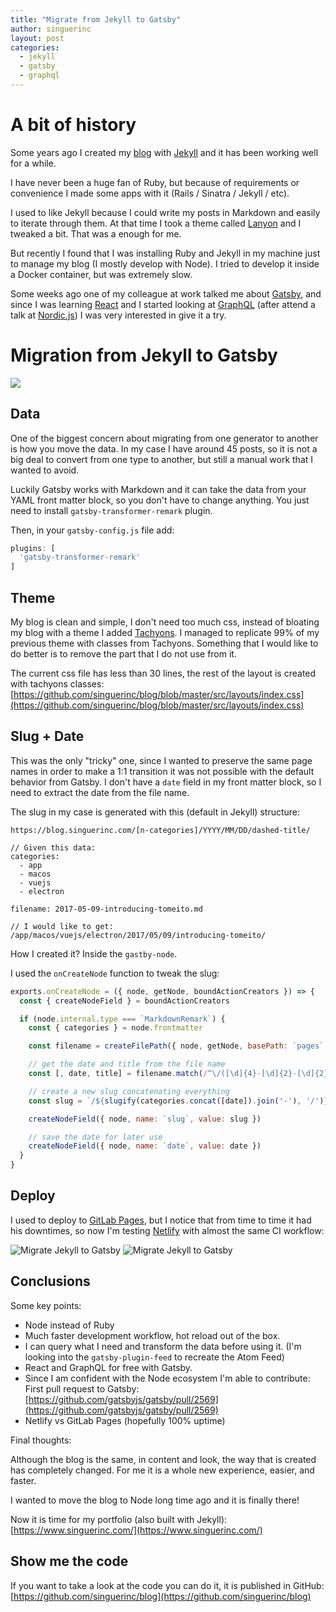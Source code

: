 ```yaml
---
title: "Migrate from Jekyll to Gatsby"
author: singuerinc
layout: post
categories:
  - jekyll
  - gatsby
  - graphql
---
```


# A bit of history

Some years ago I created my [blog](https://blog.singuerinc.com/) with [Jekyll](https://jekyllrb.com/) and it has been working well for a while.

I have never been a huge fan of Ruby, but because of requirements or convenience I made some apps with it (Rails / Sinatra / Jekyll / etc).

I used to like Jekyll because I could write my posts in Markdown and easily to iterate through them. At that time I took a theme called [Lanyon](https://github.com/poole/lanyon) and I tweaked a bit. That was a enough for me.

But recently I found that I was installing Ruby and Jekyll in my machine just to manage my blog (I mostly develop with Node). I tried to develop it inside a Docker container, but was extremely slow.

Some weeks ago one of my colleague at work talked me about [Gatsby](https://www.gatsbyjs.org), and since I was learning [React](https://reactjs.org/) and I started looking at [GraphQL](http://graphql.org/) (after attend a talk at [Nordic.js](http://nordicjs.com/)) I was very interested in give it a try.

# Migration from Jekyll to Gatsby

<div class="w-100"><img class="w-50 w-25-ns center db" src="/static/images/posts-assets/migrate-jekyll-to-gatsby/gatsby.svg" /></div>

## Data

One of the biggest concern about migrating from one generator to another is how you move the data. In my case I have around 45 posts, so it is not a big deal to convert from one type to another, but still a manual work that I wanted to avoid.

Luckily Gatsby works with Markdown and it can take the data from your YAML front matter block, so you don't have to change anything. You just need to install `gatsby-transformer-remark` plugin.

Then, in your `gatsby-config.js` file add:

```js
plugins: [
  'gatsby-transformer-remark'
]
```

## Theme

My blog is clean and simple, I don't need too much css, instead of bloating my blog with a theme I added [Tachyons](http://tachyons.io/). I managed to replicate 99% of my previous theme with classes from Tachyons. Something that I would like to do better is to remove the part that I do not use from it.

The current css file has less than 30 lines, the rest of the layout is created with tachyons classes: [https://github.com/singuerinc/blog/blob/master/src/layouts/index.css](https://github.com/singuerinc/blog/blob/master/src/layouts/index.css)

## Slug + Date

This was the only "tricky" one, since I wanted to preserve the same page names in order to make a 1:1 transition it was not possible with the default behavior from Gatsby.
I don't have a `date` field in my front matter block, so I need to extract the date from the file name.

The slug in my case is generated with this (default in Jekyll) structure:

```
https://blog.singuerinc.com/[n-categories]/YYYY/MM/DD/dashed-title/

// Given this data:
categories:
  - app
  - macos
  - vuejs
  - electron

filename: 2017-05-09-introducing-tomeito.md

// I would like to get:
/app/macos/vuejs/electron/2017/05/09/introducing-tomeito/
```

How I created it? Inside the `gastby-node`.

I used the `onCreateNode` function to tweak the slug:

```js
exports.onCreateNode = ({ node, getNode, boundActionCreators }) => {
  const { createNodeField } = boundActionCreators

  if (node.internal.type === `MarkdownRemark`) {
    const { categories } = node.frontmatter

    const filename = createFilePath({ node, getNode, basePath: `pages` })

    // get the date and title from the file name
    const [, date, title] = filename.match(/^\/([\d]{4}-[\d]{2}-[\d]{2})-{1}(.+)\/$/)

    // create a new slug concatenating everything
    const slug = `/${slugify(categories.concat([date]).join('-'), '/')}/${title}/`

    createNodeField({ node, name: `slug`, value: slug })

    // save the date for later use
    createNodeField({ node, name: `date`, value: date })
  }
}
```

## Deploy

I used to deploy to [GitLab Pages](https://about.gitlab.com/features/pages/), but I notice that from time to time it had his downtimes, so now I'm testing [Netlify](https://www.netlify.com/) with almost the same CI workflow:

<img class="dn db-ns" alt="Migrate Jekyll to Gatsby" title="Migrate Jekyll to Gatsby" src="/static/images/posts-assets/migrate-jekyll-to-gatsby/diagram-ci.svg">
<img class="dn-ns" alt="Migrate Jekyll to Gatsby" title="Migrate Jekyll to Gatsby" src="/static/images/posts-assets/migrate-jekyll-to-gatsby/diagram-ci--td.svg">

## Conclusions

Some key points:

- Node instead of Ruby
- Much faster development workflow, hot reload out of the box.
- I can query what I need and transform the data before using it. (I'm looking into the `gatsby-plugin-feed` to recreate the Atom Feed)
- React and GraphQL for free with Gatsby.
- Since I am confident with the Node ecosystem I'm able to contribute: First pull request to Gatsby: [https://github.com/gatsbyjs/gatsby/pull/2569](https://github.com/gatsbyjs/gatsby/pull/2569)
- Netlify vs GitLab Pages (hopefully 100% uptime)

Final thoughts:

Although the blog is the same, in content and look, the way that is created has completely changed.
For me it is a whole new experience, easier, and faster.

I wanted to move the blog to Node long time ago and it is finally there!

Now it is time for my portfolio (also built with Jekyll): [https://www.singuerinc.com/](https://www.singuerinc.com/)

## Show me the code

If you want to take a look at the code you can do it, it is published in GitHub: [https://github.com/singuerinc/blog](https://github.com/singuerinc/blog)